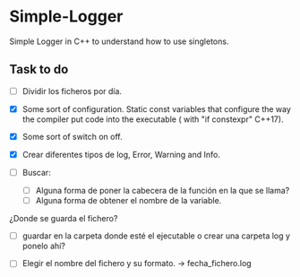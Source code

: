 # Simple-Logger
Simple Logger in C++ to understand how to use singletons.

## Task to do

- [ ] Dividir los ficheros por día.

- [x] Some sort of configuration.
        Static const variables that configure the way the compiler put code into
        the executable ( with "if constexpr" C++17).

- [x] Some sort of switch on off.

- [x] Crear diferentes tipos de log, Error, Warning and Info.

- [ ] Buscar:
    - [ ] Alguna forma de poner la cabecera de la función en la que se llama?
    - [ ] Alguna forma de obtener el nombre de la variable.

¿Donde se guarda el fichero?
- [ ] guardar en la carpeta donde esté el ejecutable o crear una carpeta log y ponelo
ahí?

- [ ] Elegir el nombre del fichero y su formato.
-> fecha_fichero.log
